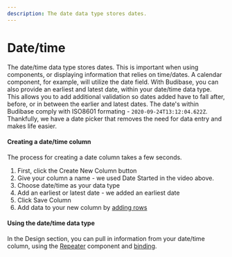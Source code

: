 ```yaml
---
description: The date data type stores dates.
---
```


# Date/time

The date/time data type stores dates. This is important when using components, or displaying information that relies on time/dates. A calendar component, for example, will utilize the date field. With Budibase, you can also provide an earliest and latest date, within your date/time data type. This allows you to add additional validation so dates added have to fall after, before, or in between the earlier and latest dates. The date's within Budibase comply with ISO8601 formating - `2020-09-24T13:12:04.622Z`. Thankfully, we have a date picker that removes the need for data entry and makes life easier.



#### Creating a date/time column

The process for creating a date column takes a few seconds.

1. First, click the Create New Column button
2. Give your column a name - we used Date Started in the video above.
3. Choose date/time as your data type
4. Add an earliest or latest date - we added an earliest date 
5. Click Save Column
6. Add data to your new column by [adding rows](../tables/rows.md)

#### 

#### Using the date/time data type

In the Design section, you can pull in information from your date/time column, using the [Repeater](../../design/components/repeater.md) component and [binding](../../design/binding.md).



### 

